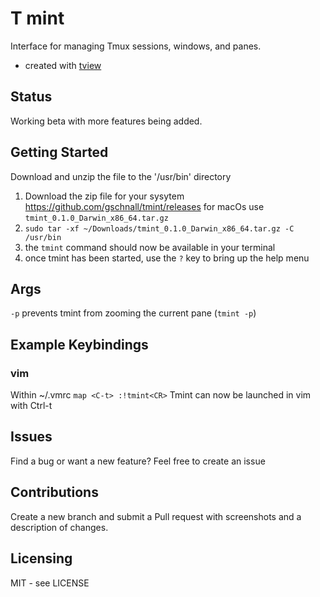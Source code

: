 # T mint
Interface for managing Tmux sessions, windows, and panes.
- created with [tview](https://github.com/rivo/tview) 

## Status

Working beta with more features being added.

## Getting Started

Download and unzip the file to the '/usr/bin' directory
1. Download the zip file for your sysytem
https://github.com/gschnall/tmint/releases
for macOs use `tmint_0.1.0_Darwin_x86_64.tar.gz`
3. `sudo tar -xf ~/Downloads/tmint_0.1.0_Darwin_x86_64.tar.gz -C /usr/bin`
3. the `tmint` command should now be available in your terminal
4. once tmint has been started, use the `?` key to bring up the help menu 

## Args
`-p` prevents tmint from zooming the current pane (`tmint -p`)

## Example Keybindings

### vim
Within ~/.vmrc
`map <C-t> :!tmint<CR>`
Tmint can now be launched in vim with Ctrl-t

## Issues

Find a bug or want a new feature? Feel free to create an issue 

## Contributions

Create a new branch and submit a Pull request with screenshots and a description of changes.

## Licensing
MIT - see LICENSE
